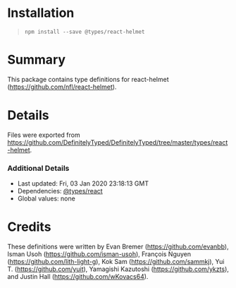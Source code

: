 # Installation
> `npm install --save @types/react-helmet`

# Summary
This package contains type definitions for react-helmet (https://github.com/nfl/react-helmet).

# Details
Files were exported from https://github.com/DefinitelyTyped/DefinitelyTyped/tree/master/types/react-helmet.

### Additional Details
 * Last updated: Fri, 03 Jan 2020 23:18:13 GMT
 * Dependencies: [@types/react](https://npmjs.com/package/@types/react)
 * Global values: none

# Credits
These definitions were written by Evan Bremer (https://github.com/evanbb), Isman Usoh (https://github.com/isman-usoh), François Nguyen (https://github.com/lith-light-g), Kok Sam (https://github.com/sammkj), Yui T. (https://github.com/yuit), Yamagishi Kazutoshi (https://github.com/ykzts), and Justin Hall (https://github.com/wKovacs64).
